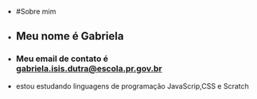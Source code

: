 - #Sobre mim 
- ## Meu nome é Gabriela
- ### Meu email de contato é gabriela.isis.dutra@escola.pr.gov.br
- estou estudando linguagens de programação JavaScrip,CSS e Scratch


<!---
Isisbr/Isisbr is a ✨ special ✨ repository because its `README.md` (this file) appears on your GitHub profile.
You can click the Preview link to take a look at your changes.
--->
